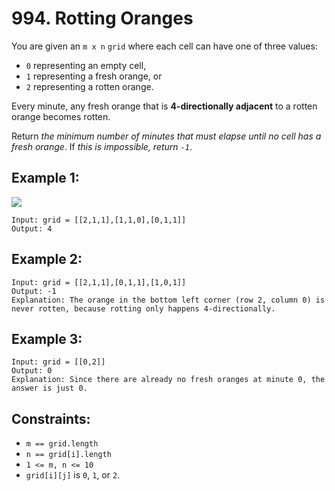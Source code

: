 ﻿# 994. Rotting Oranges

You are given an `m x n` `grid` where each cell can have one of three values:

 - `0` representing an empty cell,
 - `1` representing a fresh orange, or
 - `2` representing a rotten orange.

Every minute, any fresh orange that is **4-directionally adjacent** to a rotten orange becomes rotten.

Return *the minimum number of minutes that must elapse until no cell has a fresh orange*. If *this is impossible, return `-1`*.

## Example 1:

![](https://assets.leetcode.com/uploads/2019/02/16/oranges.png)

```
Input: grid = [[2,1,1],[1,1,0],[0,1,1]]
Output: 4
```

## Example 2:

```
Input: grid = [[2,1,1],[0,1,1],[1,0,1]]
Output: -1
Explanation: The orange in the bottom left corner (row 2, column 0) is never rotten, because rotting only happens 4-directionally.
```

## Example 3:

```
Input: grid = [[0,2]]
Output: 0
Explanation: Since there are already no fresh oranges at minute 0, the answer is just 0.
```

## Constraints:

 - `m == grid.length`
 - `n == grid[i].length`
 - `1 <= m, n <= 10`
 - `grid[i][j]` is `0`, `1`, or `2`.
